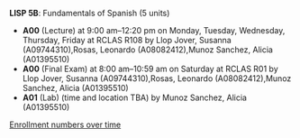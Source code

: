 **LISP 5B**: Fundamentals of Spanish (5 units)

- **A00** (Lecture) at 9:00 am–12:20 pm on Monday, Tuesday, Wednesday, Thursday, Friday at RCLAS R108 by Llop Jover, Susanna (A09744310),Rosas, Leonardo (A08082412),Munoz Sanchez, Alicia (A01395510)
- **A00** (Final Exam) at 8:00 am–10:59 am on Saturday at RCLAS R01 by Llop Jover, Susanna (A09744310),Rosas, Leonardo (A08082412),Munoz Sanchez, Alicia (A01395510)
- **A01** (Lab) (time and location TBA) by Munoz Sanchez, Alicia (A01395510)

[Enrollment numbers over time](./LISP5B.tsv)
